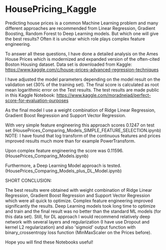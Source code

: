 # HousePricing_Kaggle

Predicting house prices is a common Machine Learning problem and many different approaches are recommended from Linear Regression, Gradient Boosting, Random Forest to Deep Learning models. But which one will give the best results? Often it is unclear which role plays complex feature engineering.

To answer all these questions, I have done a detailed analysis on the Ames House Prices which is modernized and expanded version of the often-cited Boston Housing dataset. 
Data set is downloaded from Kaggle: https://www.kaggle.com/c/house-prices-advanced-regression-techniques

I have adjusted the model parameters depending on the model result on the validation set (30% of the training set). 
The final score is calculated as root mean logarithmic error on the Test results.
The test results are made public in this Kaggle Notebook:  https://www.kaggle.com/moradnejad/perfect-score-for-evaluation-purposes


As the final model I use a weight combination of Ridge Linear Regression, Gradient Boost Regression and Support Vector Regression.

With very simple feature engineering this approach scores 0.1247 on test set (HousePrices_Comparing_Models_SIMPLE_FEATURE_SELECTION.ipynb)
NOTE: I have found that log transform of the continuous features and prices improved results much more than for example PowerTransform. 

Upon complex feature engineering the score was 0.11596. (HousePrices_Comparing_Models.ipynb)

Furthermore, a Deep Learning Model approach is tested. (HousePrices_Comparing_Models_plus_DL_Model.ipynb)


SHORT CONCLUSION:

The best results were obtained with weight combination of Ridge Linear Regression, Gradient Boost Regression and Support Vector Regression which were all quick to optimize. Complex feature engineering improved significantly the results.
Deep Learning models took long time to optimize and train and the final result was no better than the standard ML models (for this data set). Still, for DL approach I would recommend relatively deep network with several layers and regularization (I have use Dropout and kernel L2 regularization) and also 'sigmoid' output function with binary_crossentropy loss function (MinMaxScaler on the Prices before).


Hope you will find these Notebooks useful!
